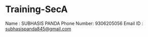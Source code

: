 # Training-SecA
Name : SUBHASIS PANDA
Phone Number: 9306205056
Email ID : subhasispanda845@gmail.com
